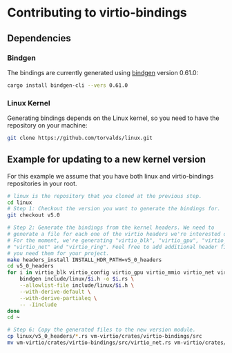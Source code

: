 # Contributing to virtio-bindings

## Dependencies

### Bindgen
The bindings are currently generated using
[bindgen](https://rust-lang.github.io/rust-bindgen/) version 0.61.0:
```bash
cargo install bindgen-cli --vers 0.61.0
```

### Linux Kernel
Generating bindings depends on the Linux kernel, so you need to have the
repository on your machine:

```bash
git clone https://github.com/torvalds/linux.git
```

## Example for updating to a new kernel version

For this example we assume that you have both linux and virtio-bindings
repositories in your root.

```bash
# linux is the repository that you cloned at the previous step.
cd linux
# Step 1: Checkout the version you want to generate the bindings for.
git checkout v5.0

# Step 2: Generate the bindings from the kernel headers. We need to
# generate a file for each one of the virtio headers we're interested on.
# For the moment, we're generating "virtio_blk", "virtio_gpu", "virtio_mmio",
# "virtio_net" and "virtio_ring". Feel free to add additional header files if
# you need them for your project.
make headers_install INSTALL_HDR_PATH=v5_0_headers
cd v5_0_headers
for i in virtio_blk virtio_config virtio_gpu virtio_mmio virtio_net virtio_ring ; do \
    bindgen include/linux/$i.h -o $i.rs \
    --allowlist-file include/linux/$i.h \
    --with-derive-default \
    --with-derive-partialeq \
    -- -Iinclude
done
cd ~

# Step 6: Copy the generated files to the new version module.
cp linux/v5_0_headers/*.rs vm-virtio/crates/virtio-bindings/src
mv vm-virtio/crates/virtio-bindings/src/virtio_net.rs vm-virtio/crates/virtio-bindings/src/virtio_net/generated.rs
```
